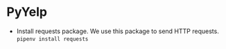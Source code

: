 # PyYelp

- Install requests package. We use this package to send HTTP requests.
  `pipenv install requests`
